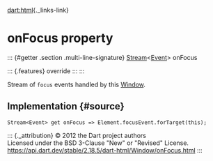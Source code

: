[dart:html](../../dart-html/dart-html-library){._links-link}

onFocus property
================

::: {#getter .section .multi-line-signature}
[Stream](../../dart-async/stream-class)\<[Event](../event-class)\>
onFocus

::: {.features}
override
:::
:::

Stream of `focus` events handled by this [Window](../window-class).

Implementation {#source}
--------------

``` {.language-dart data-language="dart"}
Stream<Event> get onFocus => Element.focusEvent.forTarget(this);
```

::: {._attribution}
© 2012 the Dart project authors\
Licensed under the BSD 3-Clause \"New\" or \"Revised\" License.\
<https://api.dart.dev/stable/2.18.5/dart-html/Window/onFocus.html>
:::
